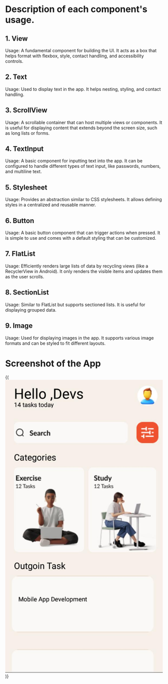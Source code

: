 # Description of each component's usage.

## 1. View
Usage: A fundamental component for building the UI. It acts as a box that helps format with flexbox, style, contact handling, and accessibility controls.
## 2. Text
Usage: Used to display text in the app. It helps nesting, styling, and contact handling.

## 3. ScrollView
Usage: A scrollable container that can host multiple views or components. It is useful for displaying content that extends beyond the screen size, such as long lists or forms.

## 4. TextInput
Usage: A basic component for inputting text into the app. It can be configured to handle different types of text input, like passwords, numbers, and multiline text.

## 5. Stylesheet
Usage: Provides an abstraction similar to CSS stylesheets. It allows defining styles in a centralized and reusable manner.

## 6. Button
Usage: A basic button component that can trigger actions when pressed. It is simple to use and comes with a default styling that can be customized.

## 7. FlatList
Usage: Efficiently renders large lists of data by recycling views (like a RecyclerView in Android). It only renders the visible items and updates them as the user scrolls.

## 8. SectionList
Usage: Similar to FlatList but supports sectioned lists. It is useful for displaying grouped data.

## 9. Image
Usage: Used for displaying images in the app. It supports various image formats and can be styled to fit different layouts.

# Screenshot of the App

{(![screenshot](<my-second-app/assets/screenshot of app.jpg>))}